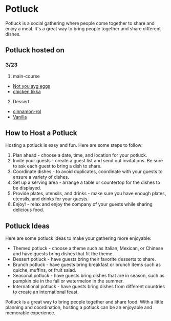 # Potluck

Potluck is a social gathering where people come together to share and enjoy a meal. It's a great way to bring people together and share different dishes.

## Potluck hosted on
### 3/23
1. main-course
 * [Not you avg eggs](guild-2-23/main-course/not-your-avg-eggs.md)
 * [chicken tikka](guild-2-23/main-course/chicken-tikka.md)
2. Dessert
 * [cinnamon-rol](guild-2-23/dessert/cinnamon-roll.md)
 * [Vanilla](guild-2-23/dessert/Vanilla.md)

## How to Host a Potluck

Hosting a potluck is easy and fun. Here are some steps to follow:

1. Plan ahead - choose a date, time, and location for your potluck.
2. Invite your guests - create a guest list and send out invitations. Be sure to ask each guest to bring a dish to share.
3. Coordinate dishes - to avoid duplicates, coordinate with your guests to ensure a variety of dishes.
4. Set up a serving area - arrange a table or countertop for the dishes to be displayed.
5. Provide plates, utensils, and drinks - make sure you have enough plates, utensils, and drinks for your guests.
6. Enjoy! - relax and enjoy the company of your guests while sharing delicious food.

## Potluck Ideas

Here are some potluck ideas to make your gathering more enjoyable:

- Themed potluck - choose a theme such as Italian, Mexican, or Chinese and have guests bring dishes that fit the theme.
- Dessert potluck - have guests bring their favorite desserts to share.
- Brunch potluck - have guests bring breakfast or brunch items such as quiche, muffins, or fruit salad.
- Seasonal potluck - have guests bring dishes that are in season, such as pumpkin pie in the fall or watermelon in the summer.
- International potluck - have guests bring dishes from different countries to create an international feast.

Potluck is a great way to bring people together and share food. With a little planning and coordination, hosting a potluck can be an enjoyable and memorable experience.
